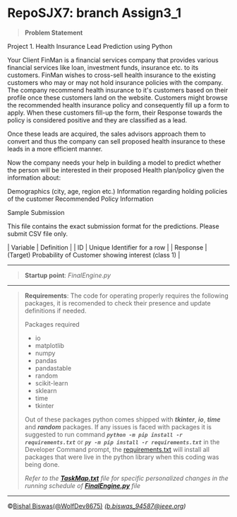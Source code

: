 # RepoSJX7: branch Assign3_1
>__Problem Statement__

Project 1. Health Insurance Lead Prediction using Python

Your Client FinMan is a financial services company that provides various financial services like loan, investment funds, insurance etc. to its customers. FinMan wishes to cross-sell health insurance to the existing customers who may or may not hold insurance policies with the company. The company recommend health insurance to it's customers based on their profile once these customers land on the website. Customers might browse the recommended health insurance policy and consequently fill up a form to apply. When these customers fill-up the form, their Response towards the policy is considered positive and they are classified as a lead.

Once these leads are acquired, the sales advisors approach them to convert and thus the company can sell proposed health insurance to these leads in a more efficient manner.

Now the company needs your help in building a model to predict whether the person will be interested in their proposed Health plan/policy given the information about:

Demographics (city, age, region etc.)
Information regarding holding policies of the customer
Recommended Policy Information

Sample Submission

This file contains the exact submission format for the predictions. Please submit CSV file only.

| Variable | Definition |
| ID | Unique Identifier for a row |
| Response | (Target) Probability of Customer showing interest (class 1) |

---
>__Startup point__:
>  _FinalEngine.py_
---
>__Requirements__: The code for operating properly requires the following packages, it is recomended to check their presence and update definitions if needed.
> 
> Packages required 
> - io
> - matplotlib
> - numpy
> - pandas
> - pandastable
> - random
> - scikit-learn
> - sklearn
> - time
> - tkinter
> 
> Out of these packages python comes shipped with _**tkinter**_, _**io**_, _**time**_ and _**random**_ packages. 
> If any issues is faced with packages it is suggested to 
> run command _**`python -m pip install -r requirements.txt`**_ or _**`py -m pip install -r requirements.txt`**_ in the Developer Command prompt,
> the [requirements.txt](https://github.com/WolfDev8675/RepoSJX7/blob/Assign3_1/requirements.txt) will install all packages that were live in the python library when this coding was being done.
>
> *Refer to the __[TaskMap.txt](https://github.com/WolfDev8675/RepoSJX7/blob/Assign3_1/TaskMap.txt)__ file for specific personalized changes in the running schedule of __[FinalEngine.py](https://github.com/WolfDev8675/RepoSJX7/blob/Assign3_1/FinalEngine.py)__ file*

---
&copy;[Bishal Biswas(@WolfDev8675)](https://github.com/WolfDev8675)
_(b.biswas_94587@ieee.org)_